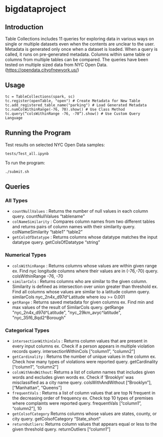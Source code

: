 # bigdataproject
## Introduction
Table Collections includes 11 queries for exploring data in various ways on single or multiple datasets even when the contents are unclear to the user. Metadata is generated only once when a dataset is loaded. When a query is called, it runs on pre-generated metadata. Columns within same table or columns from multiple tables can be compared. The queries have been tested on multiple sized data from NYC Open Data. (https://opendata.cityofnewyork.us/)

## Usage
    tc = TableCollections(spark, sc)
    tc.register(openTable, "open") # Create Metadata for New Table
    tc.add_registered_table_name("parking") # Load Generated Metadata
    tc.numColWithinRange(-76, 70).show() # Use Class Method
    tc.query(“colsWithinRange -76, -70”).show() # Use Custom Query Language

## Running the Program
Test results on selected NYC Open Data samples:

    tests/Test_all.ipynb

To run the program:

    ./submit.sh

## Queries

### All Types

* `countNullValues` : Returns the number of null values in each column
    query. countNullValues “tablename”
* `colNameSimilarity` : Compares column names from two different tables and returns
pairs of column names with their similarity
    query. colNameSimilarity “table1” “table2”
* `getColsOfDatatype` : Returns columns whose datatype matches the input datatype
    query. getColsOfDatatype “string”

### Numerical Types

* `colsWithinRange` : Returns columns whose values are within given range
    ex. Find nyc longitude columns where their values are in (-76,-70)
    query. colsWithinRange -76, -70​
* `similarCols` : Returns columns who are similar to the given column. Similarity is
defined as intersection over union greater than threshold
    ex. Find all columns whose values are similar to a latitude column
    query. similarCols nyc_2n4x_d97d^Latitude where iou >= 0.001​
* `getRange` : Returns saved metadata for given columns
    ex. Find min and max values of the result of SimilarCols
    query. getRange "nyc_2n4x_d97d^Latitude", "nyc_29km_avyc^latitude", "nyc_35f6_8qd2^Borough"

### Categorical Types
* `intersectionWithinCols` : Returns column values that are present in every input columns
    ex. Check if a person appears in multiple violation records
    query. intersectionWithinCols [“column1”, “column2”]
* `getCardinality` : Returns the number of unique values in the column
    ex. Check how many types of violations were reported
    query. getCardinality [“column1”, “column2”]
* `colsWithAndWithout`: Returns a list of column names that includes given words and
excludes given words
    ex. Check if ‘Brooklyn’ was misclassified as a city name
    query. colsWithAndWithout [“Brooklyn”], [“Manhattan”, “Queens”]
* `frequentVals` :
	Returns a list of column values that are top N frequent in the decreasing order of frequency
    ex. Check top 10 types of premises where complaints were reported
    query. frequentVals [“column1”, “column2”], 10
* `getColsofCategory`
	Returns columns whose values are states, county, or city
    query. getColsofCategory “State_short”
* `returnOutliers`:
	Returns column values that appears equal or less to the given threshold
	query. returnOutliers [“column1”]
